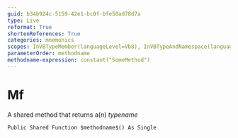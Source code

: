 ```yaml
---
guid: b34b924c-5159-42e1-bc0f-bfe50ad78d7a
type: Live
reformat: True
shortenReferences: True
categories: mnemonics
scopes: InVBTypeMember(languageLevel=Vb8), InVBTypeAndNamespace(languageLevel=Vb8)
parameterOrder: methodname
methodname-expression: constant("SomeMethod")
---
```


# Mf

A shared method that returns a(n) $typename$

```
Public Shared Function $methodname$() As Single
```
